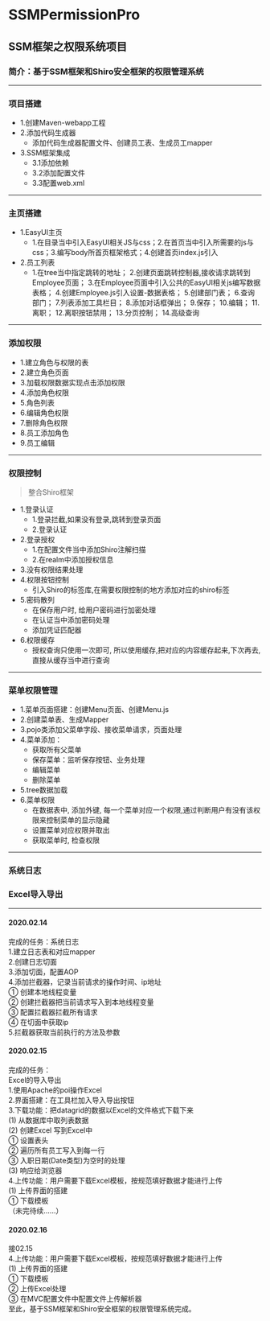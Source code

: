 # SSMPermissionPro
## SSM框架之权限系统项目
### 简介：基于SSM框架和Shiro安全框架的权限管理系统  
---
### 项目搭建
  * 1.创建Maven-webapp工程  
  * 2.添加代码生成器 
    * 添加代码生成器配置文件、创建员工表、生成员工mapper
  * 3.SSM框架集成
    * 3.1添加依赖
    * 3.2添加配置文件
    * 3.3配置web.xml  
---
### 主页搭建
  * 1.EasyUI主页
    * 1.在目录当中引入EasyUI相关JS与css；2.在首页当中引入所需要的js与css；3.编写body所首页框架格式；4.创建首页index.js引入
  * 2.员工列表
    * 1.在tree当中指定跳转的地址；
    2.创建页面跳转控制器,接收请求跳转到Employee页面；
    3.在Employee页面中引入公共的EasyUI相关js编写数据表格；
    4.创建Employee.js引入设置-数据表格；
    5.创建部门表；
    6.查询部门；
    7.列表添加工具栏目；
    8.添加对话框弹出；
    9.保存；
    10.编辑；
    11.离职；
    12.离职按钮禁用；
    13.分页控制；
    14.高级查询  
---   
### 添加权限
  * 1.建立角色与权限的表
  * 2.建立角色页面
  * 3.加载权限数据实现点击添加权限
  * 4.添加角色权限
  * 5.角色列表
  * 6.编辑角色权限
  * 7.删除角色权限
  * 8.员工添加角色
  * 9.员工编辑  
---
### 权限控制
> 整合Shiro框架  
  * 1.登录认证  
    * 1.登录拦截,如果没有登录,跳转到登录页面
    * 2.登录认证
  * 2.登录授权  
    * 1.在配置文件当中添加Shiro注解扫描
    * 2.在realm中添加授权信息
  * 3.没有权限结果处理
  * 4.权限按钮控制
    * 引入Shiro的标签库,在需要权限控制的地方添加对应的shiro标签
  * 5.密码散列
    * 在保存用户时, 给用户密码进行加密处理
    * 在认证当中添加密码处理
    * 添加凭证匹配器
  * 6.权限缓存
    * 授权查询只使用一次即可, 所以使用缓存,把对应的内容缓存起来,下次再去, 直接从缓存当中进行查询
---
### 菜单权限管理
  * 1.菜单页面搭建：创建Menu页面、创建Menu.js
  * 2.创建菜单表、生成Mapper
  * 3.pojo类添加父菜单字段、接收菜单请求，页面处理
  * 4.菜单添加：
    * 获取所有父菜单
    * 保存菜单：监听保存按钮、业务处理
    * 编辑菜单
    * 删除菜单
  * 5.tree数据加载 
  * 6.菜单权限
    * 在数据表中, 添加外键, 每一个菜单对应一个权限,通过判断用户有没有该权限来控制菜单的显示隐藏
    * 设置菜单对应权限并取出
    * 获取菜单时, 检查权限
--- 
### 系统日志
### Excel导入导出  
--- 
#### 2020.02.14  
完成的任务：系统日志  
1.建立日志表和对应mapper  
2.创建日志切面  
3.添加切面，配置AOP  
4.添加拦截器，记录当前请求的操作时间、ip地址    
  ① 创建本地线程变量  
  ② 创建拦截器把当前请求写入到本地线程变量  
  ③ 配置拦截器拦截所有请求  
  ④ 在切面中获取ip  
5.拦截器获取当前执行的方法及参数  

#### 2020.02.15  
完成的任务：  
Excel的导入导出  
1.使用Apache的poi操作Excel  
2.界面搭建：在工具栏加入导入导出按钮  
3.下载功能：把datagrid的数据以Excel的文件格式下载下来  
   (1) 从数据库中取列表数据  
   (2) 创建Excel 写到Excel中  
        ① 设置表头  
        ② 遍历所有员工写入到每一行  
        ③ 入职日期(Date类型)为空时的处理  
   (3) 响应给浏览器  
4.上传功能：用户需要下载Excel模板，按规范填好数据才能进行上传  
   (1) 上传界面的搭建  
        ① 下载模板  
（未完待续......）  
  
#### 2020.02.16  
接02.15  
4.上传功能：用户需要下载Excel模板，按规范填好数据才能进行上传  
   (1) 上传界面的搭建  
        ① 下载模板  
        ② 上传Excel处理  
        ③ 在MVC配置文件中配置文件上传解析器  
至此，基于SSM框架和Shiro安全框架的权限管理系统完成。  
